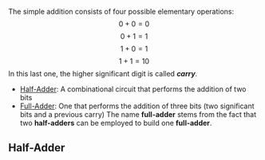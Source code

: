 The simple addition consists of four possible elementary operations:
$$0+0=0$$
$$0+1=1$$
$$1+0=1$$
$$1+1=10$$
In this last one, the higher significant digit is called **_carry_**. 
- <u>Half-Adder</u>: A combinational circuit that performs the addition of two bits
- <u>Full-Adder</u>: One that performs the addition of three bits (two significant bits and a previous carry)
The name **full-adder** stems from the fact that two **half-adders** can be employed to build one **full-adder**.

## Half-Adder
